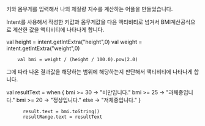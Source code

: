 키와 몸무게를 입력해서 나의 체질량 지수를 계산하는 어플을 만들었습니다.


Intent를 사용해서 작성한 키값과 몸무게값을 다음 액티비티로 넘겨서 BMI계산공식으로 계산한 값을 액티비티에 나타나게 합니다.

  val height = intent.getIntExtra("height",0)
        val weight = intent.getIntExtra("weight",0)

        val bmi = weight / (height / 100.0).pow(2.0)



그에 따라 나온 결과값을 해당하는 범위에 해당하는지 판단해서 액티비티에 나타나게 합니다.

  val resultText = when {
              bmi >= 30 -> "비만입니다."
              bmi >= 25 -> "과체중입니다."
              bmi >= 20 -> "정상입니다."
              else -> "저체중입니다."
          }

          result.text = bmi.toString()
          resultRange.text = resultText
